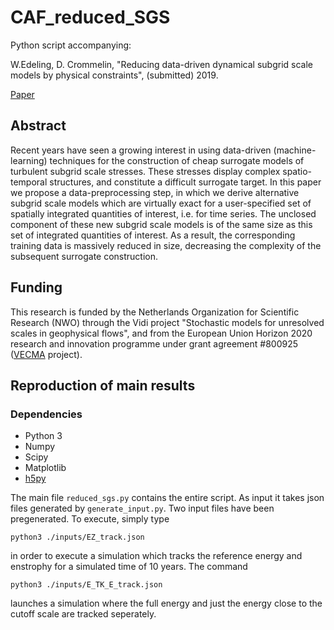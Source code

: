 # CAF_reduced_SGS

Python script accompanying:

W.Edeling, D. Crommelin, "Reducing data-driven dynamical subgrid scale models by physical constraints", (submitted) 2019.

[Paper](https://www.researchgate.net/publication/336440994_Reducing_data-driven_dynamical_subgrid_scale_models_by_physical_constraints)

## Abstract
Recent years have seen a growing interest in using data-driven (machine-learning) techniques for the construction of cheap surrogate models of turbulent subgrid scale stresses. These stresses display complex spatio-temporal structures, and constitute a difficult surrogate target. In this paper we propose a data-preprocessing step, in which we derive alternative subgrid scale models which are virtually exact for a user-specified set of spatially integrated quantities of interest, i.e. for time series. The unclosed component of these new subgrid scale models is of the same size as this set of integrated quantities of interest. As a result, the corresponding training data is massively reduced in size, decreasing the complexity of the subsequent surrogate construction.

## Funding
This research is funded by the Netherlands Organization for Scientific Research (NWO) through the Vidi project "Stochastic
models for unresolved scales in geophysical flows", and from the European Union Horizon 2020 research and innovation programme under grant agreement \#800925 ([VECMA](https://www.vecma.eu/) project). 

## Reproduction of main results

### Dependencies
+ Python 3
+ Numpy
+ Scipy
+ Matplotlib
+ [h5py](https://github.com/h5py/h5py)

The main file ```reduced_sgs.py``` contains the entire script. As input it takes json files generated by ```generate_input.py```. Two input files have been pregenerated. To execute, simply type

```
python3 ./inputs/EZ_track.json
```

in order to execute a simulation which tracks the reference energy and enstrophy for a simulated time of 10 years. The command

```
python3 ./inputs/E_TK_E_track.json
```

launches a simulation where the full energy and just the energy close to the cutoff scale are tracked seperately.

